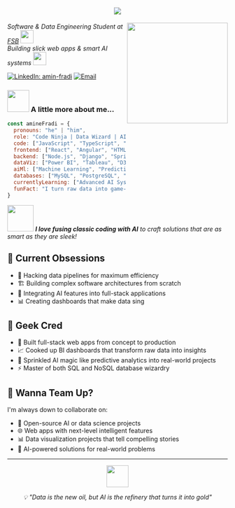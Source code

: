 <h1 align="center">
  <img src="https://readme-typing-svg.herokuapp.com/?lines=Hey!+👋+I'm+Mohamed+Amine+Fradi;Code+Ninja+|+Data+Wizard+|+AI+Enthusiast&center=true&size=20">
</h1>

<img align='right' src="https://media.giphy.com/media/qgQUggAC3Pfv687qPC/giphy.gif" width="230">

<p><em>Software & Data Engineering Student at <a href="https://fsb.ucar.tn/">FSB</a> <img src="https://media.giphy.com/media/fYSnHlufseco8Fh93Z/giphy.gif" width="30"></br>Building slick web apps & smart AI systems <img src="https://media.giphy.com/media/WUlplcMpOCEmTGBtBW/giphy.gif" width="30"> 
</em></p>

[![LinkedIn: amin-fradi](https://img.shields.io/badge/-amin--fradi-blue?style=flat-square&logo=Linkedin&logoColor=white&link=https://linkedin.com/in/amin-fradi/)](https://linkedin.com/in/amin-fradi/)
[![Email](https://img.shields.io/badge/-mohamedamine.fradi@fsb.ucar.tn-red?style=flat-square&logo=gmail&logoColor=white&link=mailto:mohamedamine.fradi@fsb.ucar.tn)](mailto:mohamedamine.fradi@fsb.ucar.tn)

### <img src="https://media.giphy.com/media/VgCDAzcKvsR6OM0uWg/giphy.gif" width="50"> A little more about me...  

```javascript
const amineFradi = {
  pronouns: "he" | "him",
  role: "Code Ninja | Data Wizard | AI Enthusiast",
  code: ["JavaScript", "TypeScript", "Python", "Java", "SQL", "NoSQL"],
  frontend: ["React", "Angular", "HTML5", "CSS3"],
  backend: ["Node.js", "Django", "Spring Boot", "RESTful APIs"],
  dataViz: ["Power BI", "Tableau", "D3.js"],
  aiMl: ["Machine Learning", "Predictive Analytics", "Data Pipelines"],
  databases: ["MySQL", "PostgreSQL", "MongoDB", "Redis"],
  currentlyLearning: ["Advanced AI Systems", "Complex Software Architecture"],
  funFact: "I turn raw data into game-changing solutions ⚡"
}
```

<img src="https://media.giphy.com/media/LnQjpWaON8nhr21vNW/giphy.gif" width="60"> <em><b>I love fusing classic coding with AI</b> to craft solutions that are as smart as they are sleek!</em>

## 🧠 Current Obsessions
- 🔧 Hacking data pipelines for maximum efficiency
- 🏗️ Building complex software architectures from scratch
- 🤖 Integrating AI features into full-stack applications
- 📊 Creating dashboards that make data sing

## 💼 Geek Cred
- 🚀 Built full-stack web apps from concept to production
- 📈 Cooked up BI dashboards that transform raw data into insights
- 🧠 Sprinkled AI magic like predictive analytics into real-world projects
- ⚡ Master of both SQL and NoSQL database wizardry

## 🤝 Wanna Team Up?
I'm always down to collaborate on:
- 🔬 Open-source AI or data science projects
- 🌐 Web apps with next-level intelligent features
- 📊 Data visualization projects that tell compelling stories
- 🤖 AI-powered solutions for real-world problems



---
<div align="center">
  <img src="https://media.giphy.com/media/3oKIPnAiaMCws8nOsE/giphy.gif" width="50">
  <p><em>💡 "Data is the new oil, but AI is the refinery that turns it into gold"</em></p>
</div>
